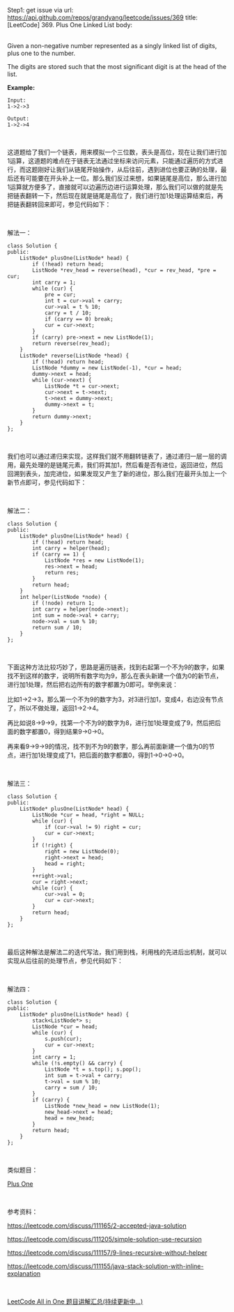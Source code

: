 Step1: get issue via url: https://api.github.com/repos/grandyang/leetcode/issues/369 
 title:[LeetCode] 369. Plus One Linked List 
 body:  
  

Given a non-negative number represented as a singly linked list of digits, plus one to the number.

The digits are stored such that the most significant digit is at the head of the list.

**Example:**  

    
    
    Input:
    1->2->3
    
    Output:
    1->2->4
    

 

这道题给了我们一个链表，用来模拟一个三位数，表头是高位，现在让我们进行加1运算，这道题的难点在于链表无法通过坐标来访问元素，只能通过遍历的方式进行，而这题刚好让我们从链尾开始操作，从后往前，遇到进位也要正确的处理，最后还有可能要在开头补上一位。那么我们反过来想，如果链尾是高位，那么进行加1运算就方便多了，直接就可以边遍历边进行运算处理，那么我们可以做的就是先把链表翻转一下，然后现在就是链尾是高位了，我们进行加1处理运算结束后，再把链表翻转回来即可，参见代码如下：

 

解法一：
    
    
    class Solution {
    public:
        ListNode* plusOne(ListNode* head) {
            if (!head) return head;
            ListNode *rev_head = reverse(head), *cur = rev_head, *pre = cur;
            int carry = 1;
            while (cur) {
                pre = cur;
                int t = cur->val + carry;
                cur->val = t % 10;
                carry = t / 10;
                if (carry == 0) break;
                cur = cur->next;
            }
            if (carry) pre->next = new ListNode(1);
            return reverse(rev_head);
        }
        ListNode* reverse(ListNode *head) {
            if (!head) return head;
            ListNode *dummy = new ListNode(-1), *cur = head;
            dummy->next = head;
            while (cur->next) {
                ListNode *t = cur->next;
                cur->next = t->next;
                t->next = dummy->next;
                dummy->next = t;
            }
            return dummy->next;
        }
    };

 

我们也可以通过递归来实现，这样我们就不用翻转链表了，通过递归一层一层的调用，最先处理的是链尾元素，我们将其加1，然后看是否有进位，返回进位，然后回溯到表头，加完进位，如果发现又产生了新的进位，那么我们在最开头加上一个新节点即可，参见代码如下：

 

解法二：
    
    
    class Solution {
    public:
        ListNode* plusOne(ListNode* head) {
            if (!head) return head;
            int carry = helper(head);
            if (carry == 1) {
                ListNode *res = new ListNode(1);
                res->next = head;
                return res;
            }
            return head;
        }
        int helper(ListNode *node) {
            if (!node) return 1;
            int carry = helper(node->next);
            int sum = node->val + carry;
            node->val = sum % 10;
            return sum / 10;
        }
    };

 

下面这种方法比较巧妙了，思路是遍历链表，找到右起第一个不为9的数字，如果找不到这样的数字，说明所有数字均为9，那么在表头新建一个值为0的新节点，进行加1处理，然后把右边所有的数字都置为0即可。举例来说：

比如1->2->3，那么第一个不为9的数字为3，对3进行加1，变成4，右边没有节点了，所以不做处理，返回1->2->4。

再比如说8->9->9，找第一个不为9的数字为8，进行加1处理变成了9，然后把后面的数字都置0，得到结果9->0->0。

再来看9->9->9的情况，找不到不为9的数字，那么再前面新建一个值为0的节点，进行加1处理变成了1，把后面的数字都置0，得到1->0->0->0。

 

解法三：
    
    
    class Solution {
    public:
        ListNode* plusOne(ListNode* head) {
            ListNode *cur = head, *right = NULL;
            while (cur) {
                if (cur->val != 9) right = cur;
                cur = cur->next;
            }
            if (!right) {
                right = new ListNode(0);
                right->next = head;
                head = right;
            }
            ++right->val;
            cur = right->next;
            while (cur) {
                cur->val = 0;
                cur = cur->next;
            }
            return head;
        }
    };

 

最后这种解法是解法二的迭代写法，我们用到栈，利用栈的先进后出机制，就可以实现从后往前的处理节点，参见代码如下：

 

解法四：
    
    
    class Solution {
    public:
        ListNode* plusOne(ListNode* head) {
            stack<ListNode*> s;
            ListNode *cur = head;
            while (cur) {
                s.push(cur);
                cur = cur->next;
            }
            int carry = 1;
            while (!s.empty() && carry) {
                ListNode *t = s.top(); s.pop();
                int sum = t->val + carry;
                t->val = sum % 10;
                carry = sum / 10;
            }
            if (carry) {
                ListNode *new_head = new ListNode(1);
                new_head->next = head;
                head = new_head;
            }
            return head;
        }
    };

 

类似题目：

[Plus One](http://www.cnblogs.com/grandyang/p/4079357.html)

 

参考资料：

<https://leetcode.com/discuss/111165/2-accepted-java-solution>

<https://leetcode.com/discuss/111205/simple-solution-use-recursion>

<https://leetcode.com/discuss/111157/9-lines-recursive-without-helper>

<https://leetcode.com/discuss/111155/java-stack-solution-with-inline-explanation>

 

[LeetCode All in One 题目讲解汇总(持续更新中...)](http://www.cnblogs.com/grandyang/p/4606334.html)
